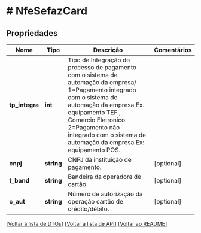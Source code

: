 # # NfeSefazCard

## Propriedades

Nome | Tipo | Descrição | Comentários
------------ | ------------- | ------------- | -------------
**tp_integra** | **int** | Tipo de Integração do processo de pagamento com o sistema de automação da empresa/                   1&#x3D;Pagamento integrado com o sistema de automação da empresa Ex. equipamento TEF , Comercio Eletronico                  2&#x3D;Pagamento não integrado com o sistema de automação da empresa Ex: equipamento POS. |
**cnpj** | **string** | CNPJ da instituição de pagamento. | [optional]
**t_band** | **string** | Bandeira da operadora de cartão. | [optional]
**c_aut** | **string** | Número de autorização da operação cartão de crédito/débito. | [optional]

[[Voltar à lista de DTOs]](../../README.md#models) [[Voltar à lista de API]](../../README.md#endpoints) [[Voltar ao README]](../../README.md)
